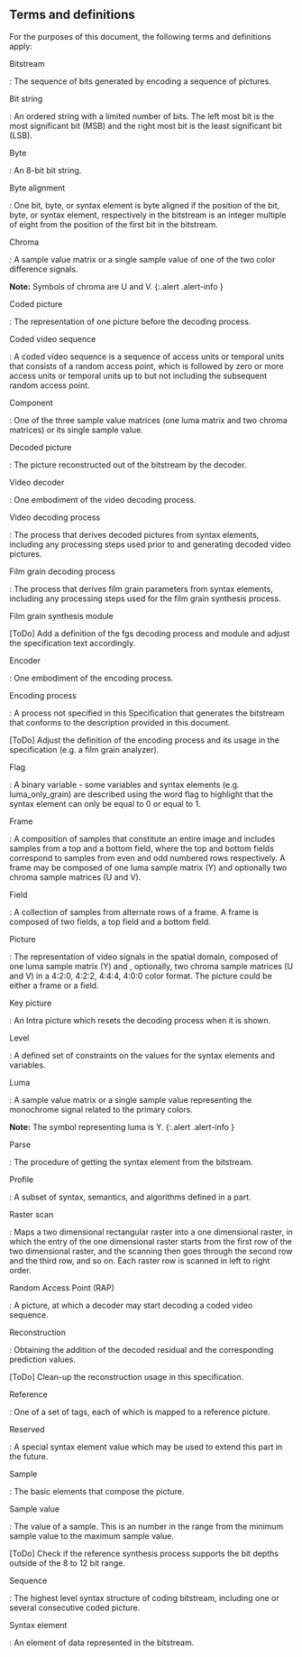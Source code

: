 
## Terms and definitions

For the purposes of this document, the following terms and definitions apply:

Bitstream

: The sequence of bits generated by encoding a sequence of pictures.

Bit string

: An ordered string with a limited number of bits. The left most bit is the most
  significant bit (MSB) and the right most bit is the least significant bit (LSB).

Byte

: An 8-bit bit string.

Byte alignment

: One bit, byte, or syntax element is byte aligned if the position of the bit, byte, or syntax element, respectively in the bitstream is an integer multiple of
  eight from the position of the first bit in the bitstream.

Chroma

: A sample value matrix or a single sample value of one of the two color
  difference signals.

  **Note:** Symbols of chroma are U and V.
  {:.alert .alert-info }

Coded picture

: The representation of one picture before the decoding process.

Coded video sequence

: A coded video sequence is a sequence of access units or temporal units that
consists of a random access point, which is followed by zero or more access
units or temporal units up to but not including the subsequent random access
point.

Component

: One of the three sample value matrices (one luma matrix and two chroma
  matrices) or its single sample value.

Decoded picture

: The picture reconstructed out of the bitstream by the decoder.

Video decoder

: One embodiment of the video decoding process.

Video decoding process

: The process that derives decoded pictures from syntax elements, including any processing 
  steps used prior to and generating decoded video pictures.

Film grain decoding process

: The process that derives film grain parameters from syntax elements, including any processing 
  steps used  for the film grain synthesis process.

Film grain synthesis module

[ToDo] Add a definition of the fgs decoding process and module and adjust the specification text accordingly.

Encoder

: One embodiment of the encoding process.

Encoding process

: A process not specified in this Specification that generates the bitstream
  that conforms to the description provided in this document.

  [AMT]: # (This encoding process is only for the film grain parameters)
[ToDo] Adjust the definition of the encoding process and its usage in the specification (e.g. a film grain analyzer).

Flag

: A binary variable - some variables and syntax elements (e.g.
  luma_only_grain) are described using the word flag to highlight that the
  syntax element can only be equal to 0 or equal to 1.

Frame

: A composition of samples that constitute an entire image and includes samples from a top and a bottom field, 
  where the top and bottom fields correspond to samples from even and odd numbered rows respectively. 
  A frame may be composed of one
  luma sample matrix (Y) and optionally two chroma sample matrices (U and V). 

Field

: A collection of samples from alternate rows of a frame. A frame is composed of two fields, 
a top field and a bottom field.

Picture

:   The representation of video signals in the spatial domain, composed of one
    luma sample matrix (Y) and , optionally, two chroma sample matrices (U and V) 
    in a 4:2:0, 4:2:2, 4:4:4, 4:0:0 color format. The picture could be either a 
    frame or a field.

Key picture

: An Intra picture which resets the decoding process when it is shown.

Level

: A defined set of constraints on the values for the syntax elements and
  variables.

Luma

: A sample value matrix or a single sample value representing the monochrome
  signal related to the primary colors.

  **Note:** The symbol representing luma is Y.
  {:.alert .alert-info }

Parse

: The procedure of getting the syntax element from the bitstream.


Profile

: A subset of syntax, semantics, and algorithms defined in a part.

Raster scan

: Maps a two dimensional rectangular raster into a one dimensional raster, in
  which the entry of the one dimensional raster starts from the first row of the
  two dimensional raster, and the scanning then goes through the second row and
  the third row, and so on. Each raster row is scanned in left to right order.

Random Access Point (RAP)

: A picture, at which a decoder may start decoding a coded video sequence.

Reconstruction

: Obtaining the addition of the decoded residual and the corresponding
  prediction values.

  [AMT]: # (I would assume that here we reconstruct noise and we add it on the images. There is no residual. Correct? We likely need to redefine this term for this document assuming it is needed. Same for other terms in this document, such as "reference")
[ToDo] Clean-up the reconstruction usage in this specification.
  
  
Reference

: One of a set of tags, each of which is mapped to a reference picture.

Reserved

: A special syntax element value which may be used to extend this part in the
  future.

Sample

: The basic elements that compose the picture.

Sample value

: The value of a sample. This is an number in the range from the minimum sample value to the maximum sample value.

[ToDo] Check if the reference synthesis process supports the bit depths outside of the 8 to 12 bit range.

Sequence

: The highest level syntax structure of coding bitstream, including one or
  several consecutive coded picture.

Syntax element

: An element of data represented in the bitstream.

